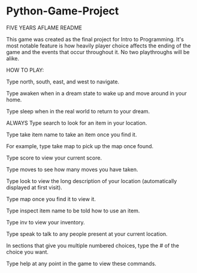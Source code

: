 # Python-Game-Project
FIVE YEARS AFLAME README

This game was created as the final project for Intro to Programming. 
It's most notable feature is how heavily player choice affects the ending of the game and the events that occur throughout it. No two playthroughs will be alike. 

HOW TO PLAY:

Type north, south, east, and west to navigate.

Type awaken when in a dream state to wake up and move around in your home.

Type sleep when in the real world to return to your dream.

ALWAYS Type search to look for an item in your location.

Type take item name to take an item once you find it.

For example, type take map to pick up the map once found.

Type score to view your current score.

Type moves to see how many moves you have taken.

Type look to view the long description of your location (automatically displayed at first visit).

Type map once you find it to view it.

Type inspect item name to be told how to use an item.

Type inv to view your inventory.

Type speak to talk to any people present at your current location.

In sections that give you multiple numbered choices, type the # of the choice you want.

Type help at any point in the game to view these commands.
